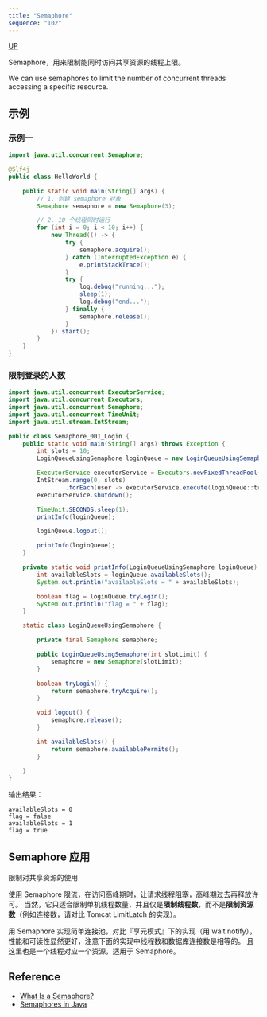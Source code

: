 ```yaml
---
title: "Semaphore"
sequence: "102"
---
```


[UP](/java-concurrency.html)


Semaphore，用来限制能同时访问共享资源的线程上限。

We can use semaphores to limit the number of concurrent threads accessing a specific resource.

## 示例

### 示例一

```java
import java.util.concurrent.Semaphore;

@Slf4j
public class HelloWorld {

    public static void main(String[] args) {
        // 1. 创建 semaphore 对象
        Semaphore semaphore = new Semaphore(3);

        // 2. 10 个线程同时运行
        for (int i = 0; i < 10; i++) {
            new Thread(() -> {
                try {
                    semaphore.acquire();
                } catch (InterruptedException e) {
                    e.printStackTrace();
                }
                try {
                    log.debug("running...");
                    sleep(1);
                    log.debug("end...");
                } finally {
                    semaphore.release();
                }
            }).start();
        }
    }
}
```

### 限制登录的人数

```java
import java.util.concurrent.ExecutorService;
import java.util.concurrent.Executors;
import java.util.concurrent.Semaphore;
import java.util.concurrent.TimeUnit;
import java.util.stream.IntStream;

public class Semaphore_001_Login {
    public static void main(String[] args) throws Exception {
        int slots = 10;
        LoginQueueUsingSemaphore loginQueue = new LoginQueueUsingSemaphore(slots);

        ExecutorService executorService = Executors.newFixedThreadPool(slots);
        IntStream.range(0, slots)
                .forEach(user -> executorService.execute(loginQueue::tryLogin));
        executorService.shutdown();

        TimeUnit.SECONDS.sleep(1);
        printInfo(loginQueue);

        loginQueue.logout();

        printInfo(loginQueue);
    }

    private static void printInfo(LoginQueueUsingSemaphore loginQueue) {
        int availableSlots = loginQueue.availableSlots();
        System.out.println("availableSlots = " + availableSlots);

        boolean flag = loginQueue.tryLogin();
        System.out.println("flag = " + flag);
    }

    static class LoginQueueUsingSemaphore {

        private final Semaphore semaphore;

        public LoginQueueUsingSemaphore(int slotLimit) {
            semaphore = new Semaphore(slotLimit);
        }

        boolean tryLogin() {
            return semaphore.tryAcquire();
        }

        void logout() {
            semaphore.release();
        }

        int availableSlots() {
            return semaphore.availablePermits();
        }

    }
}
```

输出结果：

```text
availableSlots = 0
flag = false
availableSlots = 1
flag = true
```

## Semaphore 应用

限制对共享资源的使用

使用 Semaphore 限流，在访问高峰期时，让请求线程阻塞，高峰期过去再释放许可。
当然，它只适合限制单机线程数量，并且仅是**限制线程数**，而不是**限制资源数**（例如连接数，请对比 Tomcat LimitLatch 的实现）。

用 Semaphore 实现简单连接池，对比『享元模式』下的实现（用 wait notify），性能和可读性显然更好，注意下面的实现中线程数和数据库连接数是相等的。
且这里也是一个线程对应一个资源，适用于 Semaphore。


## Reference

- [What Is a Semaphore?](https://www.baeldung.com/cs/semaphore)
- [Semaphores in Java](https://www.baeldung.com/java-semaphore)
